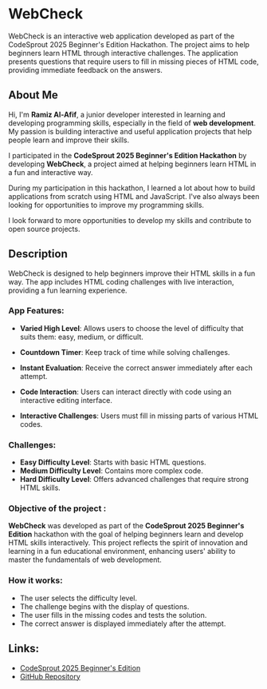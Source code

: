 # WebCheck

WebCheck is an interactive web application developed as part of the CodeSprout 2025 Beginner's Edition Hackathon. The project aims to help beginners learn HTML through interactive challenges. The application presents questions that require users to fill in missing pieces of HTML code, providing immediate feedback on the answers.

##  About Me

Hi, I'm **Ramiz Al-Afif**, a junior developer interested in learning and developing programming skills, especially in the field of **web development**. My passion is building interactive and useful application projects that help people learn and improve their skills.

I participated in the **CodeSprout 2025 Beginner's Edition Hackathon** by developing **WebCheck**, a project aimed at helping beginners learn HTML in a fun and interactive way. 

During my participation in this hackathon, I learned a lot about how to build applications from scratch using HTML and JavaScript. I've also always been looking for opportunities to improve my programming skills.

I look forward to more opportunities to develop my skills and contribute to open source projects.



##  Description

WebCheck is designed to help beginners improve their HTML skills in a fun way. The app includes HTML coding challenges with live interaction, providing a fun learning experience.

### App Features:
- **Varied High Level**: Allows users to choose the level of difficulty that suits them: easy, medium, or difficult.
- **Countdown Timer**: Keep track of time while solving challenges.
- **Instant Evaluation**: Receive the correct answer immediately after each attempt.

- **Code Interaction**: Users can interact directly with code using an interactive editing interface.
- **Interactive Challenges**: Users must fill in missing parts of various HTML codes.

### Challenges:
- **Easy Difficulty Level**: Starts with basic HTML questions.
- **Medium Difficulty Level**: Contains more complex code.
- **Hard Difficulty Level**: Offers advanced challenges that require strong HTML skills.

### Objective of the project :


**WebCheck** was developed as part of the **CodeSprout 2025 Beginner's Edition** hackathon with the goal of helping beginners learn and develop HTML skills interactively. This project reflects the spirit of innovation and learning in a fun educational environment, enhancing users' ability to master the fundamentals of web development.

### How it works:
- The user selects the difficulty level.
- The challenge begins with the display of questions.
- The user fills in the missing codes and tests the solution.
- The correct answer is displayed immediately after the attempt.

##  Links:

- [CodeSprout 2025 Beginner's Edition](https://codesprout.devpost.com/)
- [GitHub Repository](https://github.com/ramiz0776507015-sys/WebCheck)



